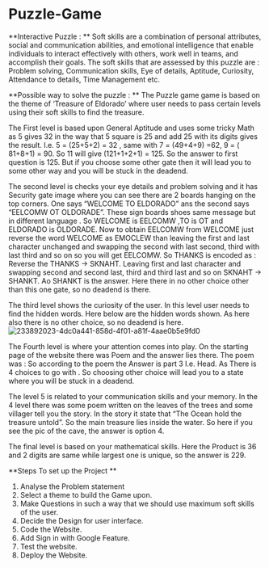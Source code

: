 # Puzzle-Game

**Interactive Puzzle : ** Soft skills are a combination of personal attributes, social and communication abilities, and emotional intelligence that enable individuals to interact effectively with others, work well in teams, and accomplish their goals. The soft skills that are assessed by this puzzle are : Problem solving, Communication skills, Eye of details, Aptitude, Curiosity, Attendance to details, Time Management etc.

**Possible way to solve the puzzle : ** The Puzzle game game is based on the theme of ‘Treasure of Eldorado’ where user needs to pass certain levels using their soft skills to find the treasure.


The First level is based upon General Aptitude and uses some tricky Math as 5 gives 32 in the way that 5 square is 25 and add 25 with its digits gives the result. I.e. 5 = (25+5+2) = 32 , same with 7 = (49+4+9) =62, 9 = ( 81+8+1) = 90. So 11 will give (121+1+2+1) = 125. So the answer to first question is 125. But if you choose some other gate then it will lead you to some other way and you will be stuck in the deadend.

The second level is checks your eye details and problem solving and it has Security gate image where you can see there are 2 boards hanging on the top corners. One says “WELCOME TO ELDORADO” ans the second says “EELCOMW OT OLDORADE”. These sign boards shoes same message but in different language . So WELCOME is EELCOMW ,TO is OT and ELDORADO is OLDORADE. Now to obtain EELCOMW from WELCOME just reverse the word WELCOME as EMOCLEW than leaving the first and last character unchanged and swapping the second with last second, third with last third and so on so you will get EELCOMW. So THANKS is encoded as : Reverse the THANKS -> SKNAHT. Leaving first and last character and swapping second and second last, third and third last and so on SKNAHT -> SHANKT. Ao SHANKT is the answer. Here there in no other choice other than this one gate, so no deadend is there.

The third level shows the curiosity of the user. In this level user needs to find the hidden words. Here below are the hidden words shown. As here also there is no other choice, so no deadend is here.
![233892023-4dc0a441-858d-4f01-a81f-4aae0b5e9fd0](https://user-images.githubusercontent.com/72309118/233895706-ff478fab-b2d6-410a-bebb-213377396392.jpeg)

The Fourth level is where your attention comes into play. On the starting page of the website there was Poem and the answer lies there. The poem was :
So according to the poem the Answer is part 3 I.e. Head. As There is 4 choices to go with . So choosing other choice will lead you to a state where you will be stuck in a deadend.

The level 5 is related to your communication skills and your memory. In the 4 level there was some poem written on the leaves of the trees and some villager tell you the story. In the story it state that “The Ocean hold the treasure untold”. So the main treasure lies inside the water. So here if you see the pic of the cave, the answer is option 4.

The final level is based on your mathematical skills. Here the Product is 36 and 2 digits are same while largest one is unique, so the answer is 229.

**Steps To set up the Project **
1. Analyse the Problem statement
2. Select a theme to build the Game upon.
3. Make Questions in such a way that we should use maximum soft skills of the user.
4. Decide the Design for user interface.
5. Code the Website.
6. Add Sign in with Google Feature.
7. Test the website.
8. Deploy the Website.
